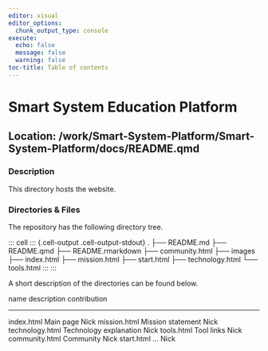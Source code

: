 ```yaml
---
editor: visual
editor_options:
  chunk_output_type: console
execute:
  echo: false
  message: false
  warning: false
toc-title: Table of contents
---
```


# Smart System Education Platform

## Location: /work/Smart-System-Platform/Smart-System-Platform/docs/README.qmd

### Description

This directory hosts the website.

### Directories & Files

The repository has the following directory tree.

::: cell
::: {.cell-output .cell-output-stdout}
    .
    ├── README.md
    ├── README.qmd
    ├── README.rmarkdown
    ├── community.html
    ├── images
    ├── index.html
    ├── mission.html
    ├── start.html
    ├── technology.html
    └── tools.html
:::
:::

A short description of the directories can be found below.

  name              description              contribution
  ----------------- ------------------------ --------------
  index.html        Main page                Nick
  mission.html      Mission statement        Nick
  technology.html   Technology explanation   Nick
  tools.html        Tool links               Nick
  community.html    Community                Nick
  start.html        ...                      Nick
